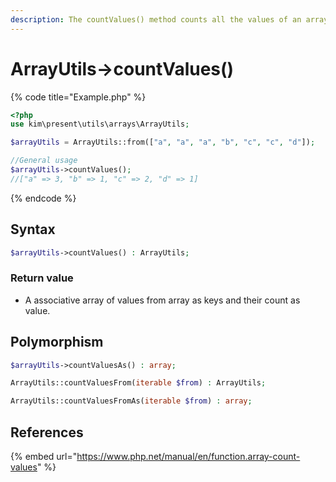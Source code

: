 ```yaml
---
description: The countValues() method counts all the values of an array
---
```


# ArrayUtils-&gt;countValues\(\)

{% code title="Example.php" %}
```php
<?php
use kim\present\utils\arrays\ArrayUtils;

$arrayUtils = ArrayUtils::from(["a", "a", "a", "b", "c", "c", "d"]);

//General usage
$arrayUtils->countValues();
//["a" => 3, "b" => 1, "c" => 2, "d" => 1]
```
{% endcode %}

## Syntax

```php
$arrayUtils->countValues() : ArrayUtils;
```

### Return value

* A associative array of values from array as keys and their count as value.

## Polymorphism

```php
$arrayUtils->countValuesAs() : array;
```

```php
ArrayUtils::countValuesFrom(iterable $from) : ArrayUtils;
```

```php
ArrayUtils::countValuesFromAs(iterable $from) : array;
```

## References

{% embed url="https://www.php.net/manual/en/function.array-count-values" %}



